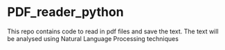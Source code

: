 # PDF_reader_python
This repo contains code to read in pdf files and save the text. The text will be analysed using Natural Language Processing techniques 
